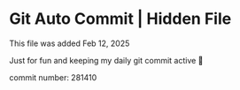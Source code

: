 # Git Auto Commit | Hidden File

This file was added Feb 12, 2025

Just for fun and keeping my daily git commit active 🤪

commit number: 281410
